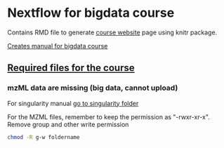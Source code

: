 # Nextflow for bigdata course


Contains RMD file to generate [course website](https://caramba-uu.github.io/nextflow_course/) page using knitr package.

[Creates manual for bigdata course](index.Rmd)


## [Required files for the course](materials)
### mzML data are missing (big data, cannot upload)


For singularity manual [go to singularity folder](materials/singularity)

For the MZML files, remember to keep the permission as "-rwxr-xr-x". Remove group and other write permission
```bash
chmod -R g-w foldername
```
